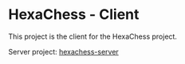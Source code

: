 # HexaChess - Client

This project is the client for the HexaChess project.

Server project: [hexachess-server](https://github.com/sebastian-schuler/hexachess-server)
